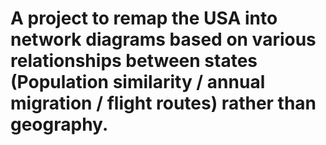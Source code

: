 # A project to remap the USA into network diagrams based on various relationships between states (Population similarity / annual migration / flight routes) rather than geography. 